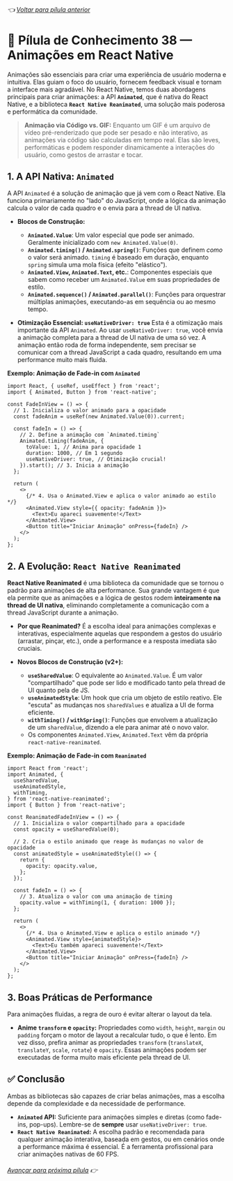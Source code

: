 ###### 👈 [Voltar para pílula anterior](https://github.com/ewerton5/reactJS-knowledge-nuggets/blob/main/content/037-react-native-deploy.md)

# 📘 Pílula de Conhecimento 38 — Animações em React Native

Animações são essenciais para criar uma experiência de usuário moderna e intuitiva. Elas guiam o foco do usuário, fornecem feedback visual e tornam a interface mais agradável. No React Native, temos duas abordagens principais para criar animações: a API **`Animated`**, que é nativa do React Native, e a biblioteca **`React Native Reanimated`**, uma solução mais poderosa e performática da comunidade.

> **Animação via Código vs. GIF:**
> Enquanto um GIF é um arquivo de vídeo pré-renderizado que pode ser pesado e não interativo, as animações via código são calculadas em tempo real. Elas são leves, performáticas e podem responder dinamicamente a interações do usuário, como gestos de arrastar e tocar.

## 1\. A API Nativa: `Animated`

A API `Animated` é a solução de animação que já vem com o React Native. Ela funciona primariamente no "lado" do JavaScript, onde a lógica da animação calcula o valor de cada quadro e o envia para a thread de UI nativa.

  * **Blocos de Construção:**

      * **`Animated.Value`**: Um valor especial que pode ser animado. Geralmente inicializado com `new Animated.Value(0)`.
      * **`Animated.timing()` / `Animated.spring()`**: Funções que definem *como* o valor será animado. `timing` é baseado em duração, enquanto `spring` simula uma mola física (efeito "elástico").
      * **`Animated.View`, `Animated.Text`, etc.**: Componentes especiais que sabem como receber um `Animated.Value` em suas propriedades de estilo.
      * **`Animated.sequence()` / `Animated.parallel()`**: Funções para orquestrar múltiplas animações, executando-as em sequência ou ao mesmo tempo.

  * **Otimização Essencial: `useNativeDriver: true`**
    Esta é a otimização mais importante da API `Animated`. Ao usar `useNativeDriver: true`, você envia a animação completa para a thread de UI nativa de uma só vez. A animação então roda de forma independente, sem precisar se comunicar com a thread JavaScript a cada quadro, resultando em uma performance muito mais fluida.

**Exemplo: Animação de Fade-in com `Animated`**

```tsx
import React, { useRef, useEffect } from 'react';
import { Animated, Button } from 'react-native';

const FadeInView = () => {
  // 1. Inicializa o valor animado para a opacidade
  const fadeAnim = useRef(new Animated.Value(0)).current;

  const fadeIn = () => {
    // 2. Define a animação com `Animated.timing`
    Animated.timing(fadeAnim, {
      toValue: 1, // Anima para opacidade 1
      duration: 1000, // Em 1 segundo
      useNativeDriver: true, // Otimização crucial!
    }).start(); // 3. Inicia a animação
  };

  return (
    <>
      {/* 4. Usa o Animated.View e aplica o valor animado ao estilo */}
      <Animated.View style={{ opacity: fadeAnim }}>
        <Text>Eu apareci suavemente!</Text>
      </Animated.View>
      <Button title="Iniciar Animação" onPress={fadeIn} />
    </>
  );
};
```

## 2\. A Evolução: `React Native Reanimated`

**React Native Reanimated** é uma biblioteca da comunidade que se tornou o padrão para animações de alta performance. Sua grande vantagem é que ela permite que as animações e a lógica de gestos rodem **inteiramente na thread de UI nativa**, eliminando completamente a comunicação com a thread JavaScript durante a animação.

  * **Por que Reanimated?** É a escolha ideal para animações complexas e interativas, especialmente aquelas que respondem a gestos do usuário (arrastar, pinçar, etc.), onde a performance e a resposta imediata são cruciais.

  * **Novos Blocos de Construção (v2+):**

      * **`useSharedValue`**: O equivalente ao `Animated.Value`. É um valor "compartilhado" que pode ser lido e modificado tanto pela thread de UI quanto pela de JS.
      * **`useAnimatedStyle`**: Um hook que cria um objeto de estilo reativo. Ele "escuta" as mudanças nos `sharedValues` e atualiza a UI de forma eficiente.
      * **`withTiming()` / `withSpring()`**: Funções que envolvem a atualização de um `sharedValue`, dizendo a ele para animar até o novo valor.
      * Os componentes `Animated.View`, `Animated.Text` vêm da própria `react-native-reanimated`.

**Exemplo: Animação de Fade-in com `Reanimated`**

```tsx
import React from 'react';
import Animated, {
  useSharedValue,
  useAnimatedStyle,
  withTiming,
} from 'react-native-reanimated';
import { Button } from 'react-native';

const ReanimatedFadeInView = () => {
  // 1. Inicializa o valor compartilhado para a opacidade
  const opacity = useSharedValue(0);

  // 2. Cria o estilo animado que reage às mudanças no valor de opacidade
  const animatedStyle = useAnimatedStyle(() => {
    return {
      opacity: opacity.value,
    };
  });

  const fadeIn = () => {
    // 3. Atualiza o valor com uma animação de timing
    opacity.value = withTiming(1, { duration: 1000 });
  };

  return (
    <>
      {/* 4. Usa o Animated.View e aplica o estilo animado */}
      <Animated.View style={animatedStyle}>
        <Text>Eu também apareci suavemente!</Text>
      </Animated.View>
      <Button title="Iniciar Animação" onPress={fadeIn} />
    </>
  );
};
```

## 3\. Boas Práticas de Performance

Para animações fluidas, a regra de ouro é evitar alterar o layout da tela.

  * **Anime `transform` e `opacity`:** Propriedades como `width`, `height`, `margin` ou `padding` forçam o motor de layout a recalcular tudo, o que é lento. Em vez disso, prefira animar as propriedades `transform` (`translateX`, `translateY`, `scale`, `rotate`) e `opacity`. Essas animações podem ser executadas de forma muito mais eficiente pela thread de UI.

## ✅ Conclusão

Ambas as bibliotecas são capazes de criar belas animações, mas a escolha depende da complexidade e da necessidade de performance.

  * **`Animated` API:** Suficiente para animações simples e diretas (como fade-ins, pop-ups). Lembre-se de **sempre** usar `useNativeDriver: true`.
  * **`React Native Reanimated`:** A escolha padrão e recomendada para qualquer animação interativa, baseada em gestos, ou em cenários onde a performance máxima é essencial. É a ferramenta profissional para criar animações nativas de 60 FPS.

###### [Avançar para próxima pílula](https://github.com/ewerton5/reactJS-knowledge-nuggets/blob/main/content/039-react-native-advanced-animations.md) 👉
